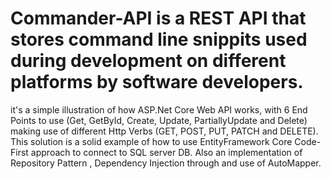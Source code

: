 # Commander-API is a REST API that stores command line snippits used during development on different platforms by software developers.
it's a simple illustration of how ASP.Net Core Web API works, with 6 End Points to use (Get, GetById, Create, Update, PartiallyUpdate and Delete)
making use of different Http Verbs (GET, POST, PUT, PATCH and DELETE).
This solution is a solid example of how to use EntityFramework Core Code-First approach to connect to SQL server DB. Also an implementation of Repository Pattern
, Dependency  Injection through and use of AutoMapper.

